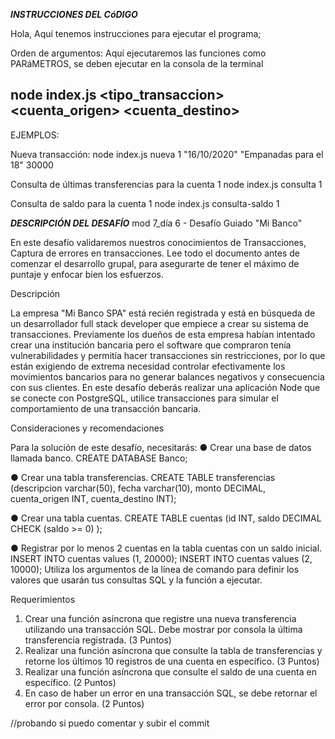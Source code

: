 ***INSTRUCCIONES DEL CóDIGO***

Hola, Aquí tenemos instrucciones para ejecutar el programa;

Orden de argumentos:
Aquí ejecutaremos las funciones como PARáMETROS, se deben ejecutar en la consola de la terminal

node index.js <tipo_transaccion> <cuenta_origen> <fecha> <descripcion> <monto> <cuenta_destino>
-----------

EJEMPLOS:

Nueva transacción:
node index.js nueva 1 "16/10/2020" "Empanadas para el 18" 30000


Consulta de últimas transferencias para la cuenta 1
node index.js consulta 1


Consulta de saldo para la cuenta 1
node index.js consulta-saldo 1


***DESCRIPCIÓN DEL DESAFÍO***
mod 7_día 6 - Desafío Guiado "Mi Banco"

En este desafío validaremos nuestros conocimientos de Transacciones, Captura de errores en transacciones.
Lee todo el documento antes de comenzar el desarrollo grupal, para asegurarte de tener el máximo de puntaje y enfocar bien los esfuerzos.


Descripción

La empresa "Mi Banco SPA" está recién registrada y está en búsqueda de un desarrollador full stack developer que empiece a crear su sistema de transacciones. Previamente los dueños de esta empresa habían intentado crear una institución bancaria pero el software que compraron tenía vulnerabilidades y permitía hacer transacciones sin restricciones, por lo que están exigiendo de extrema necesidad controlar efectivamente los movimientos bancarios para no generar balances negativos y consecuencia con sus clientes.
En este desafío deberás realizar una aplicación Node que se conecte con PostgreSQL, utilice transacciones para simular el comportamiento de una transacción bancaria.


Consideraciones y recomendaciones 

Para la solución de este desafío, necesitarás:
● Crear una base de datos llamada banco.
CREATE DATABASE Banco;

● Crear una tabla transferencias.
CREATE TABLE transferencias (descripcion varchar(50), fecha varchar(10), monto DECIMAL, cuenta_origen INT, cuenta_destino INT);

● Crear una tabla cuentas.
CREATE TABLE cuentas (id INT, saldo DECIMAL CHECK (saldo >= 0) );

● Registrar por lo menos 2 cuentas en la tabla cuentas con un saldo inicial.
INSERT INTO cuentas values (1, 20000); INSERT INTO cuentas values (2, 10000);
Utiliza los argumentos de la línea de comando para definir los valores que usarán tus consultas SQL y la función a ejecutar.


Requerimientos

1. Crear una función asíncrona que registre una nueva transferencia utilizando una transacción SQL. Debe mostrar por consola la última transferencia registrada. (3 Puntos)
2. Realizar una función asíncrona que consulte la tabla de transferencias y retorne los últimos 10 registros de una cuenta en específico. (3 Puntos)
3. Realizar una función asíncrona que consulte el saldo de una cuenta en específico. (2 Puntos)
4. En caso de haber un error en una transacción SQL, se debe retornar el error por consola. (2 Puntos)

//probando si puedo comentar y subir el commit